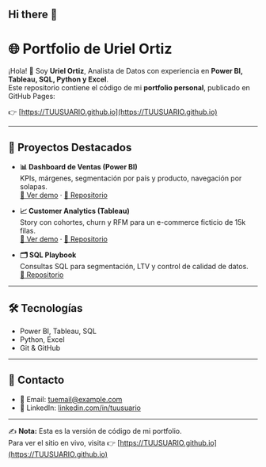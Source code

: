 ## Hi there 👋
# 🌐 Portfolio de Uriel Ortiz

¡Hola! 👋 Soy **Uriel Ortiz**, Analista de Datos con experiencia en **Power BI, Tableau, SQL, Python y Excel**.  
Este repositorio contiene el código de mi **portfolio personal**, publicado en GitHub Pages:

👉 [https://TUUSUARIO.github.io](https://TUUSUARIO.github.io)

---

## 🚀 Proyectos Destacados

- **📊 Dashboard de Ventas (Power BI)**  
  KPIs, márgenes, segmentación por país y producto, navegación por solapas.  
  [🔗 Ver demo](https://app.powerbi.com/...) · [📂 Repositorio](https://github.com/TUUSUARIO/REPO1)

- **📈 Customer Analytics (Tableau)**  
  Story con cohortes, churn y RFM para un e-commerce ficticio de 15k filas.  
  [🔗 Ver demo](https://public.tableau.com/...) · [📂 Repositorio](https://github.com/TUUSUARIO/REPO2)

- **🗂️ SQL Playbook**  
  Consultas SQL para segmentación, LTV y control de calidad de datos.  
  [📂 Repositorio](https://github.com/TUUSUARIO/REPO3)

---

## 🛠️ Tecnologías
- Power BI, Tableau, SQL  
- Python, Excel  
- Git & GitHub  

---

## 📩 Contacto
- 📧 Email: [tuemail@example.com](mailto:uriel.b.ortiz@outlook.com)  
- 🔗 LinkedIn: [linkedin.com/in/tuusuario](https://linkedin.com/in/tuusuario)

---

✍️ **Nota:** Esta es la versión de código de mi portfolio.  
Para ver el sitio en vivo, visita 👉 [https://TUUSUARIO.github.io](https://TUUSUARIO.github.io)

<!--
**UrielOrtizDA/UrielOrtizDA** is a ✨ _special_ ✨ repository because its `README.md` (this file) appears on your GitHub profile.

Here are some ideas to get you started:

- 🔭 I’m currently working on ...
- 🌱 I’m currently learning ...
- 👯 I’m looking to collaborate on ...
- 🤔 I’m looking for help with ...
- 💬 Ask me about ...
- 📫 How to reach me: ...
- 😄 Pronouns: ...
- ⚡ Fun fact: ...
-->
